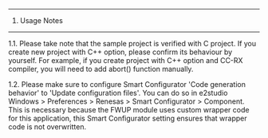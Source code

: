 ---------------
1. Usage Notes
---------------
1.1. Please take note that the sample project is verified with C project.
If you create new project with C++ option, please confirm its behaviour by yourself.
For example, if you create project with C++ option and CC-RX compiler, you will need to add abort() function manually.

1.2. Please make sure to configure Smart Configurator 'Code generation behavior' to 'Update configuration files'.
You can do so in e2studio Windows > Preferences > Renesas > Smart Configurator > Component.
This is necessary because the FWUP module uses custom wrapper code for this application, 
this Smart Configurator setting ensures that wrapper code is not overwritten.